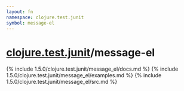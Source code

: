 ```yaml
---
layout: fn
namespace: clojure.test.junit
symbol: message-el
---
```


# [clojure.test.junit](../)/message-el

{% include 1.5.0/clojure.test.junit/message_el/docs.md %}
{% include 1.5.0/clojure.test.junit/message_el/examples.md %}
{% include 1.5.0/clojure.test.junit/message_el/src.md %}

